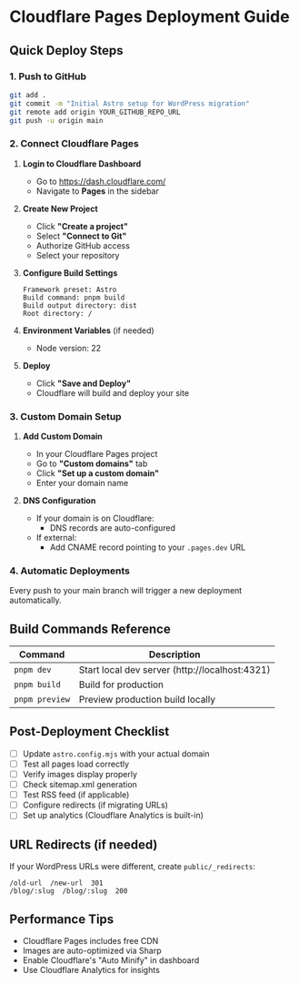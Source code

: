 # Cloudflare Pages Deployment Guide

## Quick Deploy Steps

### 1. Push to GitHub
```bash
git add .
git commit -m "Initial Astro setup for WordPress migration"
git remote add origin YOUR_GITHUB_REPO_URL
git push -u origin main
```

### 2. Connect Cloudflare Pages

1. **Login to Cloudflare Dashboard**
   - Go to https://dash.cloudflare.com/
   - Navigate to **Pages** in the sidebar

2. **Create New Project**
   - Click **"Create a project"**
   - Select **"Connect to Git"**
   - Authorize GitHub access
   - Select your repository

3. **Configure Build Settings**
   ```
   Framework preset: Astro
   Build command: pnpm build
   Build output directory: dist
   Root directory: /
   ```

4. **Environment Variables** (if needed)
   - Node version: 22

5. **Deploy**
   - Click **"Save and Deploy"**
   - Cloudflare will build and deploy your site

### 3. Custom Domain Setup

1. **Add Custom Domain**
   - In your Cloudflare Pages project
   - Go to **"Custom domains"** tab
   - Click **"Set up a custom domain"**
   - Enter your domain name

2. **DNS Configuration**
   - If your domain is on Cloudflare:
     - DNS records are auto-configured
   - If external:
     - Add CNAME record pointing to your `.pages.dev` URL

### 4. Automatic Deployments

Every push to your main branch will trigger a new deployment automatically.

## Build Commands Reference

| Command | Description |
|---------|-------------|
| `pnpm dev` | Start local dev server (http://localhost:4321) |
| `pnpm build` | Build for production |
| `pnpm preview` | Preview production build locally |

## Post-Deployment Checklist

- [ ] Update `astro.config.mjs` with your actual domain
- [ ] Test all pages load correctly
- [ ] Verify images display properly
- [ ] Check sitemap.xml generation
- [ ] Test RSS feed (if applicable)
- [ ] Configure redirects (if migrating URLs)
- [ ] Set up analytics (Cloudflare Analytics is built-in)

## URL Redirects (if needed)

If your WordPress URLs were different, create `public/_redirects`:

```
/old-url  /new-url  301
/blog/:slug  /blog/:slug  200
```

## Performance Tips

- Cloudflare Pages includes free CDN
- Images are auto-optimized via Sharp
- Enable Cloudflare's "Auto Minify" in dashboard
- Use Cloudflare Analytics for insights

